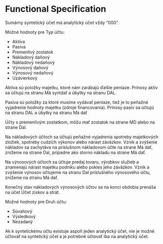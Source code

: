 # Functional Specification

Sumárny syntetický účet má analytický účet vždy “000”.

Možné hodnoty pre Typ účtu:

* Aktíva
* Pasíva
* Premenlivý zostatok
* Nákladový daňový
* Nákladový nedaňový
* Výnosový daňový
* Výnosový nedaňový
* Uzávierkový

Aktíva sú položky majetku, ktoré nám zarábajú ďalšie peniaze.  Prínosy aktív sa účtujú na stranu Má syntdať a úbytky na stranu DAL.

Pasíva sú položky za ktoré musíme vydávať peniaze, tiež je to peňažné vyjadrenie hodnoty majetku (zdroje financovania). Prínosy pasív sa účtujú na stranu DAL a úbytky na stranu Má dať

Účty s premenlivým zostatkom, môžu mať zostatok na strane MD alebo na strane Dal.

Na nákladových účtoch sa účtujú peňažné vyjadrenia spotreby majetkových zložiek, spotreby cudzích výkonov alebo nárast záväzkov. Vznik a zvýšenie nákladov sa zachytáva na príslušnom nákladovom účte na strane Má dať, zníženie na strane Dal, prípadne ako storno nákladu na strane Má dať.

Na výnosových účtoch sa účtuje predaj tovaru, výrobkov služieb a znamenajú nárast majetku podniku alebo pokles jeho záväzkov. Vznik a zvýšenie výnosov účtujeme na stranu Dal príslušného výnosového účtu, zníženie na stranu Má dať.

Konečný stav nákladových výnosových účtov sa na konci obdobia prenáša na účet  Účet ziskov a strát.

Možné hodnoty pre Druh účtu:

* Súvahový
* Výsledkový
* Nezadaný

Ak k syntetickému účtu existuje aspoň jeden analytický účet, nie je možné účtovať na syntetický účet a je potrebné účtovať iba na analytický účet.

